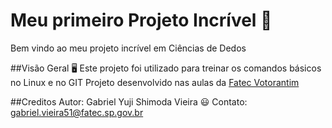 # Meu primeiro Projeto Incrível 🚀
Bem vindo ao meu projeto incrível em Ciências de Dedos

##Visão Geral 🖥️
Este projeto foi utilizado para treinar os comandos básicos no Linux e no GIT
Projeto desenvolvido nas aulas da [Fatec Votorantim](https://fatecvotorantim.cps.sp.gov.br/)

##Creditos
Autor: Gabriel Yuji Shimoda Vieira 😃
Contato: gabriel.vieira51@fatec.sp.gov.br